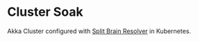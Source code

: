 # Cluster Soak  

Akka Cluster configured with [Split Brain Resolver](https://developer.lightbend.com/docs/akka-commercial-addons/current/split-brain-resolver.html) in Kubernetes.





